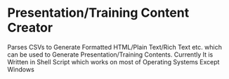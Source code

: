 # Presentation/Training Content Creator
Parses CSVs to Generate Formatted HTML/Plain Text/Rich Text etc. which can be used to Generate Presentation/Training Contents. 
Currently It is Written in Shell Script which works on most of Operating Systems Except Windows
